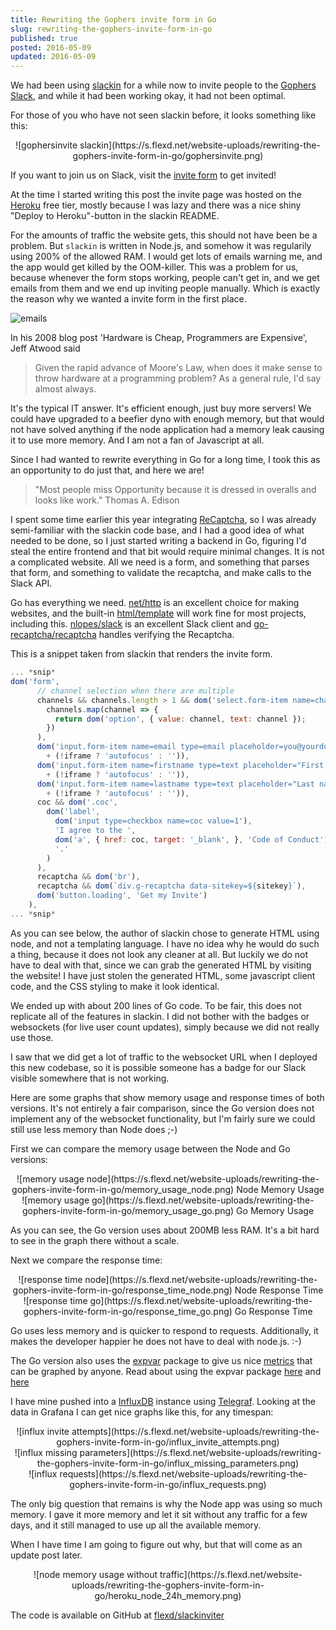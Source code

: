 ```yaml
---
title: Rewriting the Gophers invite form in Go
slug: rewriting-the-gophers-invite-form-in-go
published: true
posted: 2016-05-09
updated: 2016-05-09
---
```


We had been using [slackin](https://github.com/rauchg/slackin) for a while now to invite people to the [Gophers Slack](https://gophers.slack.com), and while it had been working okay, it had not been optimal.

For those of you who have not seen slackin before, it looks something like this:

<center>
![gophersinvite slackin](https://s.flexd.net/website-uploads/rewriting-the-gophers-invite-form-in-go/gophersinvite.png)
</center>

If you want to join us on Slack, visit the [invite form](https://invite.slack.golangbridge.org) to get invited! 

At the time I started writing this post the invite page was hosted on the [Heroku](https://heroku.com) free tier, mostly because I was lazy and there was a nice shiny "Deploy to Heroku"-button in the slackin README.

For the amounts of traffic the website gets, this should not have been be a problem. But `slackin` is written in Node.js, and somehow it was regularily using 200% of the allowed RAM. I would get lots of emails warning me, and the app would get killed by the OOM-killer.
This was a problem for us, because whenever the form stops working, people can't get in, and we get emails from them and we end up inviting people manually. Which is exactly the reason why we wanted a invite form in the first place.

![emails](https://s.flexd.net/website-uploads/rewriting-the-gophers-invite-form-in-go/heroku-logentries-emails.png)

In his 2008 blog post 'Hardware is Cheap, Programmers are Expensive', Jeff Atwood said

> Given the rapid advance of Moore's Law, when does it make sense to throw hardware at a programming problem? As a general rule, I'd say almost always.

It's the typical IT answer. It's efficient enough, just buy more servers!
We could have upgraded to a beefier dyno with enough memory, but that would not have solved anything if the node application had a memory leak causing it to use more memory. And I am not a fan of Javascript at all.

Since I had wanted to rewrite everything in Go for a long time, I took this as an opportunity to do just that, and here we are!

> "Most people miss Opportunity because it is dressed in overalls and looks like work." Thomas A. Edison

I spent some time earlier this year integrating [ReCaptcha](https://www.google.com/recaptcha/intro/index.html), so I was already semi-familiar with the slackin code base, and I had a good idea of what needed to be done, so I just started writing a backend in Go, figuring I'd steal the entire frontend and that bit would require minimal changes.
It is not a complicated website. All we need is a form, and something that parses that form, and something to validate the recaptcha, and make calls to the Slack API.

Go has everything we need. [net/http](https://godoc.org/net/http) is an excellent choice for making websites, and the built-in [html/template](https://godoc.org/html/template) will work fine for most projects, including this. [nlopes/slack](https://github.com/nlopes/slack) is an excellent Slack client and [go-recaptcha/recaptcha](https://github.com/go-recaptcha/recaptcha) handles verifying the Recaptcha.

This is a snippet taken from slackin that renders the invite form.
```javascript
... *snip*
dom('form',
      // channel selection when there are multiple
      channels && channels.length > 1 && dom('select.form-item name=channel',
        channels.map(channel => {
          return dom('option', { value: channel, text: channel });
        })
      ),
      dom('input.form-item name=email type=email placeholder=you@yourdomain.com '
        + (!iframe ? 'autofocus' : '')),
      dom('input.form-item name=firstname type=text placeholder="First name" '
        + (!iframe ? 'autofocus' : '')),
      dom('input.form-item name=lastname type=text placeholder="Last name" '
        + (!iframe ? 'autofocus' : '')),
      coc && dom('.coc',
        dom('label',
          dom('input type=checkbox name=coc value=1'),
          'I agree to the ',
          dom('a', { href: coc, target: '_blank', }, 'Code of Conduct'),
          '.'
        )
      ),
      recaptcha && dom('br'),
      recaptcha && dom(`div.g-recaptcha data-sitekey=${sitekey}`),
      dom('button.loading', 'Get my Invite')
    ),
... *snip*
```

As you can see below, the author of slackin chose to generate HTML using node, and not a templating language. I have no idea why he would do such a thing, because it does not look any cleaner at all.
But luckily we do not have to deal with that, since we can grab the generated HTML by visiting the website!
I have just stolen the generated HTML, some javascript client code, and the CSS styling to make it look identical.

We ended up with about 200 lines of Go code. To be fair, this does not replicate all of the features in slackin. I did not bother with the badges or websockets (for live user count updates), simply because we did not really use those.

I saw that we did get a lot of traffic to the websocket URL when I deployed this new codebase, so it is possible someone has a badge for our Slack visible somewhere that is not working.

Here are some graphs that show memory usage and response times of both versions. It's not entirely a fair comparison, since the Go version does not implement any of the websocket functionality, but I'm fairly sure we could still use less memory than Node does ;-)

First we can compare the memory usage between the Node and Go versions:
<center>
![memory usage node](https://s.flexd.net/website-uploads/rewriting-the-gophers-invite-form-in-go/memory_usage_node.png)
Node Memory Usage
</center>

<center>
![memory usage go](https://s.flexd.net/website-uploads/rewriting-the-gophers-invite-form-in-go/memory_usage_go.png)
Go Memory Usage
</center>

As you can see, the Go version uses about 200MB less RAM. It's a bit hard to see in the graph there without a scale.

Next we compare the response time:
<center>
![response time node](https://s.flexd.net/website-uploads/rewriting-the-gophers-invite-form-in-go/response_time_node.png)
Node Response Time
</center>

<center>
![response time go](https://s.flexd.net/website-uploads/rewriting-the-gophers-invite-form-in-go/response_time_go.png)
Go Response Time
</center>

Go uses less memory and is quicker to respond to requests.
Additionally, it makes the developer happier he does not have to deal with node.js. :-)

The Go version also uses the [expvar](https://godoc.org/expvar) package to give us nice [metrics](https://invite.slack.golangbridge.org/debug/vars) that can be graphed by anyone. Read about using the expvar package [here](http://blog.ralch.com/tutorial/golang-metrics-with-expvar/) and [here](https://www.datadoghq.com/blog/instrument-go-apps-expvar-datadog/)

I have mine pushed into a [InfluxDB](https://influxdata.com/time-series-platform/influxdb/) instance using [Telegraf](https://influxdata.com/time-series-platform/telegraf/).
Looking at the data in Grafana I can get nice graphs like this, for any timespan:
<center>
![influx invite attempts](https://s.flexd.net/website-uploads/rewriting-the-gophers-invite-form-in-go/influx_invite_attempts.png)
</center>

<center>
![influx missing parameters](https://s.flexd.net/website-uploads/rewriting-the-gophers-invite-form-in-go/influx_missing_parameters.png)
</center>

<center>
![influx requests](https://s.flexd.net/website-uploads/rewriting-the-gophers-invite-form-in-go/influx_requests.png)
</center>


The only big question that remains is why the Node app was using so much memory.
I gave it more memory and let it sit without any traffic for a few days, and it still managed to use up all the available memory.

When I have time I am going to figure out why, but that will come as an update post later.

<center>
![node memory usage without traffic](https://s.flexd.net/website-uploads/rewriting-the-gophers-invite-form-in-go/heroku_node_24h_memory.png)
</center>

The code is available on GitHub at [flexd/slackinviter](https://github.com/flexd/slackinviter)
